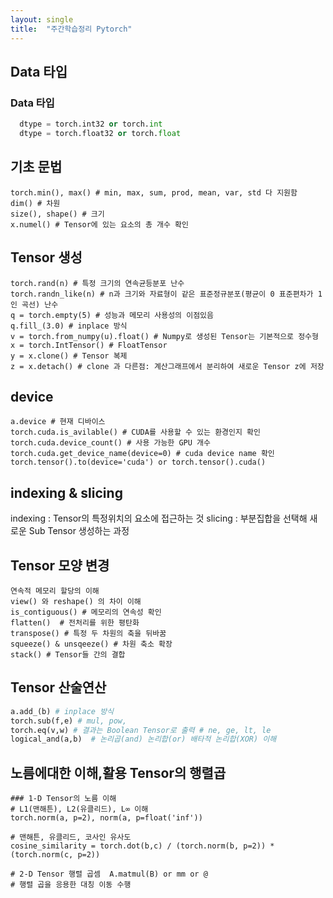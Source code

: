 ```yaml
---
layout: single
title:  "주간학습정리 Pytorch"
---
```



## Data 타입
### Data 타입   
```python
  dtype = torch.int32 or torch.int 
  dtype = torch.float32 or torch.float
```

## 기초 문법

```pytorch
torch.min(), max() # min, max, sum, prod, mean, var, std 다 지원함
dim() # 차원
size(), shape() # 크기
x.numel() # Tensor에 있는 요소의 총 개수 확인
```

## Tensor 생성

```pytorch
torch.rand(n) # 특정 크기의 연속균등분포 난수
torch.randn_like(n) # n과 크기와 자료형이 같은 표준정규분포(평균이 0 표준편차가 1인 곡선) 난수
q = torch.empty(5) # 성능과 메모리 사용성의 이점있음
q.fill_(3.0) # inplace 방식
v = torch.from_numpy(u).float() # Numpy로 생성된 Tensor는 기본적으로 정수형
x = torch.IntTensor() # FloatTensor
y = x.clone() # Tensor 복제
z = x.detach() # clone 과 다른점: 계산그래프에서 분리하여 새로운 Tensor z에 저장
```

## device

```pytorch
a.device # 현재 디바이스
torch.cuda.is_avilable() # CUDA를 사용할 수 있는 환경인지 확인
torch.cuda.device_count() # 사용 가능한 GPU 개수
torch.cuda.get_device_name(device=0) # cuda device name 확인
torch.tensor().to(device='cuda') or torch.tensor().cuda()
```

## indexing & slicing

indexing : Tensor의 특정위치의 요소에 접근하는 것
slicing : 부분집합을 선택해 새로운 Sub Tensor 생성하는 과정


## Tensor 모양 변경

```pytorch
연속적 메모리 할당의 이해
view() 와 reshape() 의 차이 이해
is_contiguous() # 메모리의 연속성 확인
flatten()  # 전처리를 위한 평탄화
transpose() # 특정 두 차원의 축을 뒤바꿈
squeeze() & unsqeeze() # 차원 축소 확장
stack() # Tensor들 간의 결합
```

## Tensor 산술연산
```python
a.add_(b) # inplace 방식
torch.sub(f,e) # mul, pow,
torch.eq(v,w) # 결과는 Boolean Tensor로 출력 # ne, ge, lt, le
logical_and(a,b)  # 논리곱(and) 논리합(or) 배타적 논리합(XOR) 이해
```

## 노름에대한 이해,활용 Tensor의 행렬곱
```
### 1-D Tensor의 노름 이해
# L1(맨해튼), L2(유클리드), L∞ 이해
torch.norm(a, p=2), norm(a, p=float('inf'))

# 맨해튼, 유클리드, 코사인 유사도
cosine_similarity = torch.dot(b,c) / (torch.norm(b, p=2)) * (torch.norm(c, p=2))

# 2-D Tensor 행렬 곱셈  A.matmul(B) or mm or @
# 행렬 곱을 응용한 대칭 이동 수행
```
